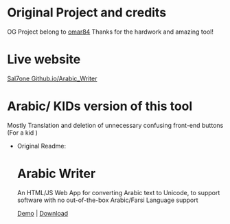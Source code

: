 # Original Project and credits
OG Project belong to [omar84](https://github.com/omar84/arabic_writer) Thanks for the hardwork and amazing tool!


# Live website
[Sal7one Github.io/Arabic_Writer](https://Sal7one.github.io/arabic_writer/)



# Arabic/ KIDs version of this tool

Mostly Translation and deletion of unnecessary confusing front-end buttons (For a kid )



- Original Readme:
  # Arabic Writer

  An HTML/JS Web App for converting Arabic text to Unicode, to support software with no out-of-the-box Arabic/Farsi Language support

  <a target="_blank" href="http://omar84.com/docs/taw/arabic_writer.html" alt="Demo">Demo</a> |
  <a target="_blank" href="http://www.softpedia.com/get/Office-tools/Text-editors/Arabic-Writer.shtml" alt="Download">Download</a>
